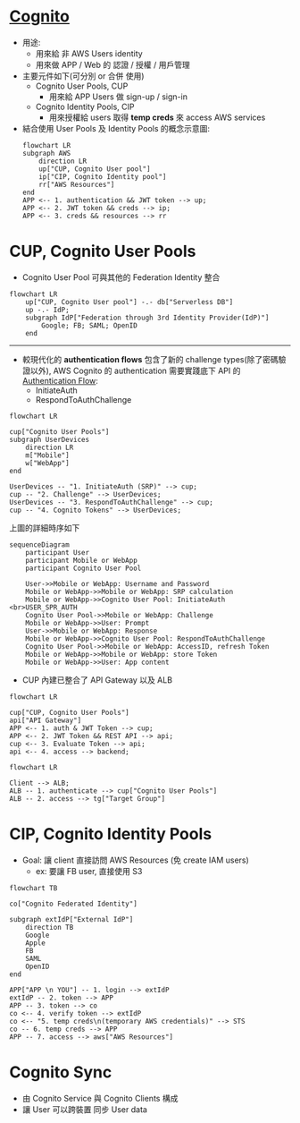
# [Cognito](https://docs.aws.amazon.com/cognito/latest/developerguide/what-is-amazon-cognito.html)

- 用途:
    - 用來給 非 AWS Users identity
    - 用來做 APP / Web 的 認證 / 授權 / 用戶管理
- 主要元件如下(可分別 or 合併 使用)
    - Cognito User Pools, CUP
        - 用來給 APP Users 做 sign-up / sign-in
    - Cognito Identity Pools, CIP
        - 用來授權給 users 取得 **temp creds** 來 access AWS services
- 結合使用 User Pools 及 Identity Pools 的概念示意圖:
    ```mermaid
    flowchart LR
    subgraph AWS
        direction LR
        up["CUP, Cognito User pool"]
        ip["CIP, Cognito Identity pool"]
        rr["AWS Resources"]
    end
    APP <-- 1. authentication && JWT token --> up;
    APP <-- 2. JWT token && creds --> ip;
    APP <-- 3. creds && resources --> rr
    ```


# CUP, Cognito User Pools

- Cognito User Pool 可與其他的 Federation Identity 整合

```mermaid
flowchart LR
    up["CUP, Cognito User pool"] -.- db["Serverless DB"]
    up -.- IdP;
    subgraph IdP["Federation through 3rd Identity Provider(IdP)"]
        Google; FB; SAML; OpenID
    end
```

---

- 較現代化的 **authentication flows** 包含了新的 challenge types(除了密碼驗證以外), AWS Cognito 的 authentication 需要實踐底下 API 的 [Authentication Flow](https://docs.aws.amazon.com/cognito/latest/developerguide/amazon-cognito-user-pools-authentication-flow.html):
    - InitiateAuth
    - RespondToAuthChallenge

```mermaid
flowchart LR

cup["Cognito User Pools"]
subgraph UserDevices
    direction LR
    m["Mobile"]
    w["WebApp"]
end

UserDevices -- "1. InitiateAuth (SRP)" --> cup;
cup -- "2. Challenge" --> UserDevices;
UserDevices -- "3. RespondToAuthChallenge" --> cup;
cup -- "4. Cognito Tokens" --> UserDevices;
```

上圖的詳細時序如下

```mermaid
sequenceDiagram
    participant User
    participant Mobile or WebApp
    participant Cognito User Pool

    User->>Mobile or WebApp: Username and Password
    Mobile or WebApp->>Mobile or WebApp: SRP calculation
    Mobile or WebApp->>Cognito User Pool: InitiateAuth <br>USER_SPR_AUTH
    Cognito User Pool->>Mobile or WebApp: Challenge
    Mobile or WebApp->>User: Prompt
    User->>Mobile or WebApp: Response
    Mobile or WebApp->>Cognito User Pool: RespondToAuthChallenge
    Cognito User Pool->>Mobile or WebApp: AccessID, refresh Token
    Mobile or WebApp->>Mobile or WebApp: store Token
    Mobile or WebApp->>User: App content
```


- CUP 內建已整合了 API Gateway 以及 ALB

```mermaid
flowchart LR

cup["CUP, Cognito User Pools"]
api["API Gateway"]
APP <-- 1. auth & JWT Token --> cup;
APP <-- 2. JWT Token && REST API --> api;
cup <-- 3. Evaluate Token --> api;
api <-- 4. access --> backend;
```

```mermaid
flowchart LR

Client --> ALB;
ALB -- 1. authenticate --> cup["Cognito User Pools"]
ALB -- 2. access --> tg["Target Group"]
```


# CIP, Cognito Identity Pools

- Goal: 讓 client 直接訪問 AWS Resources (免 create IAM users)
    - ex: 要讓 FB user, 直接使用 S3

```mermaid
flowchart TB

co["Cognito Federated Identity"]

subgraph extIdP["External IdP"]
    direction TB
    Google
    Apple
    FB
    SAML
    OpenID
end

APP["APP \n YOU"] -- 1. login --> extIdP
extIdP -- 2. token --> APP
APP -- 3. token --> co
co <-- 4. verify token --> extIdP
co <-- "5. temp creds\n(temporary AWS credentials)" --> STS
co -- 6. temp creds --> APP
APP -- 7. access --> aws["AWS Resources"]
```


# Cognito Sync

- 由 Cognito Service 與 Cognito Clients 構成
- 讓 User 可以跨裝置 同步 User data